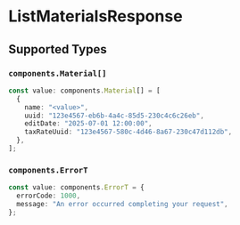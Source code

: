 # ListMaterialsResponse


## Supported Types

### `components.Material[]`

```typescript
const value: components.Material[] = [
  {
    name: "<value>",
    uuid: "123e4567-eb6b-4a4c-85d5-230c4c6c26eb",
    editDate: "2025-07-01 12:00:00",
    taxRateUuid: "123e4567-580c-4d46-8a67-230c47d112db",
  },
];
```

### `components.ErrorT`

```typescript
const value: components.ErrorT = {
  errorCode: 1000,
  message: "An error occurred completing your request",
};
```

